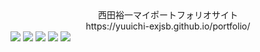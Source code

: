 <div style="text-align: center;">
西田裕一マイポートフォリオサイト
</div>

<div style="text-align: center;">
https://yuuichi-exjsb.github.io/portfolio/
</div>
<img src="https://img.shields.io/badge/-HTML5-333.svg?logo=html5&style=flat"> <img src="https://img.shields.io/badge/-CSS3-1572B6.svg?logo=css3&style=flat"> <img src="https://img.shields.io/badge/Javascript-276DC3.svg?logo=javascript&style=flat">
<img src="https://img.shields.io/badge/-React-555.svg?logo=react&style=flat"> <img src="https://img.shields.io/badge/-Bootstrap-563D7C.svg?logo=bootstrap&style=flat">






